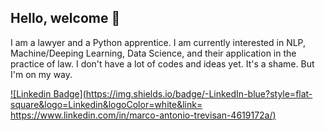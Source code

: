 ## Hello, welcome 👋
I am a lawyer and a Python apprentice. I am currently interested in NLP, Machine/Deeping Learning, Data Science, and their application in the practice of law. I don't have a lot of codes and ideas yet. It's a shame. But I'm on my way.

[![Linkedin Badge](https://img.shields.io/badge/-LinkedIn-blue?style=flat-square&logo=Linkedin&logoColor=white&link= https://www.linkedin.com/in/marco-antonio-trevisan-4619172a/)](https://www.linkedin.com/in/marco-antonio-trevisan-4619172a/)

<!--
**marcoantoniotrevisan/marcoantoniotrevisan** is a ✨ _special_ ✨ repository because its `README.md` (this file) appears on your GitHub profile.

Here are some ideas to get you started:

- 🔭 I’m currently working on ...
- 🌱 I’m currently learning ...
- 👯 I’m looking to collaborate on ...
- 🤔 I’m looking for help with ...
- 💬 Ask me about ...
- 📫 How to reach me: ...
- 😄 Pronouns: ...
- ⚡ Fun fact: ...
-->
